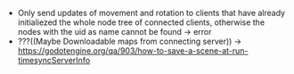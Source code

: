 * Only send updates of movement and rotation to clients that have already initialiezed the whole node tree of connected clients, otherwise the nodes with the uid as name cannot be found -> error
* ???((Maybe Downloadable maps from connecting server)) -> https://godotengine.org/qa/903/how-to-save-a-scene-at-run-timesyncServerInfo